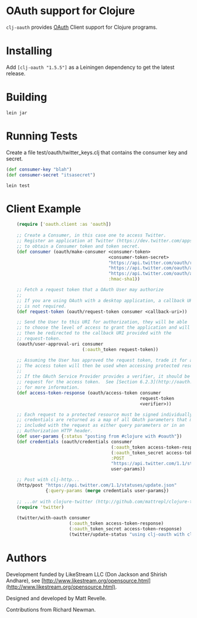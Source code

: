 # OAuth support for Clojure #

`clj-oauth` provides [OAuth](http://oauth.net) Client support for Clojure programs.

# Installing #

Add `[clj-oauth "1.5.5"]` as a Leiningen dependency to get the latest release.

# Building #

`lein jar`

# Running Tests #

Create a file test/oauth/twitter_keys.clj that contains the consumer key and secret.

``` clojure
(def consumer-key "blah")
(def consumer-secret "itsasecret")
```

`lein test`

# Client Example #
``` clojure
    (require ['oauth.client :as 'oauth])
    
    ;; Create a Consumer, in this case one to access Twitter.
    ;; Register an application at Twitter (https://dev.twitter.com/apps/new)
    ;; to obtain a Consumer token and token secret.
    (def consumer (oauth/make-consumer <consumer-token>
                                       <consumer-token-secret>
                                       "https://api.twitter.com/oauth/request_token"
                                       "https://api.twitter.com/oauth/access_token"
                                       "https://api.twitter.com/oauth/authorize"
                                       :hmac-sha1))

    ;; Fetch a request token that a OAuth User may authorize
    ;; 
    ;; If you are using OAuth with a desktop application, a callback URI
    ;; is not required. 
    (def request-token (oauth/request-token consumer <callback-uri>))

    ;; Send the User to this URI for authorization, they will be able 
    ;; to choose the level of access to grant the application and will
    ;; then be redirected to the callback URI provided with the
    ;; request-token.
    (oauth/user-approval-uri consumer 
                             (:oauth_token request-token))

    ;; Assuming the User has approved the request token, trade it for an access token.
    ;; The access token will then be used when accessing protected resources for the User.
    ;;
    ;; If the OAuth Service Provider provides a verifier, it should be included in the
    ;; request for the access token.  See [Section 6.2.3](http://oauth.net/core/1.0a#rfc.section.6.2.3) of the OAuth specification
    ;; for more information.
    (def access-token-response (oauth/access-token consumer 
                                                   request-token
                                                   <verifier>))

    ;; Each request to a protected resource must be signed individually.  The
    ;; credentials are returned as a map of all OAuth parameters that must be
    ;; included with the request as either query parameters or in an
    ;; Authorization HTTP header.
    (def user-params {:status "posting from #clojure with #oauth"})
    (def credentials (oauth/credentials consumer
                                        (:oauth_token access-token-response)
                                        (:oauth_token_secret access-token-response)
                                        :POST
                                        "https://api.twitter.com/1.1/statuses/update.json"
                                        user-params))

    ;; Post with clj-http...
    (http/post "https://api.twitter.com/1.1/statuses/update.json" 
               {:query-params (merge credentials user-params})
                                         
    ;; ...or with clojure-twitter (http://github.com/mattrepl/clojure-twitter)
    (require 'twitter)
    
    (twitter/with-oauth consumer 
                        (:oauth_token access-token-response)            
                        (:oauth_token_secret access-token-response)
                        (twitter/update-status "using clj-oauth with clojure-twitter"))
```

# Authors #

Development funded by LikeStream LLC (Don Jackson and Shirish Andhare), see [http://www.likestream.org/opensource.html](http://www.likestream.org/opensource.html).

Designed and developed by Matt Revelle.

Contributions from Richard Newman.
